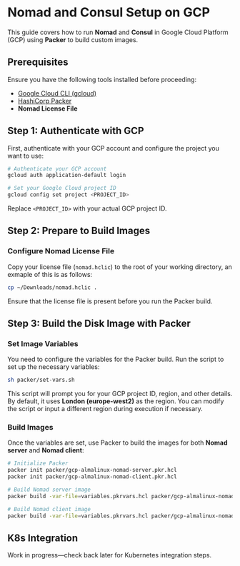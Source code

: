 # Nomad and Consul Setup on GCP

This guide covers how to run **Nomad** and **Consul** in Google Cloud Platform (GCP) using **Packer** to build custom images.

## Prerequisites

Ensure you have the following tools installed before proceeding:

- [Google Cloud CLI (gcloud)](https://cloud.google.com/sdk/docs/install)
- [HashiCorp Packer](https://developer.hashicorp.com/packer/tutorials/docker-get-started/get-started-install-cli)
- **Nomad License File**

## Step 1: Authenticate with GCP

First, authenticate with your GCP account and configure the project you want to use:

```bash
# Authenticate your GCP account
gcloud auth application-default login

# Set your Google Cloud project ID
gcloud config set project <PROJECT_ID>
```

Replace `<PROJECT_ID>` with your actual GCP project ID.

## Step 2: Prepare to Build Images

### Configure Nomad License File

Copy your license file (`nomad.hclic`) to the root of your working directory, an exmaple of this is as follows:

```bash
cp ~/Downloads/nomad.hclic .
```

Ensure that the license file is present before you run the Packer build.

## Step 3: Build the Disk Image with Packer

### Set Image Variables

You need to configure the variables for the Packer build. Run the script to set up the necessary variables:

```bash
sh packer/set-vars.sh
```

This script will prompt you for your GCP project ID, region, and other details. By default, it uses **London (europe-west2)** as the region. You can modify the script or input a different region during execution if necessary.

### Build Images

Once the variables are set, use Packer to build the images for both **Nomad server** and **Nomad client**:

```bash
# Initialize Packer
packer init packer/gcp-almalinux-nomad-server.pkr.hcl
packer init packer/gcp-almalinux-nomad-client.pkr.hcl

# Build Nomad server image
packer build -var-file=variables.pkrvars.hcl packer/gcp-almalinux-nomad-server.pkr.hcl

# Build Nomad client image
packer build -var-file=variables.pkrvars.hcl packer/gcp-almalinux-nomad-client.pkr.hcl
```

## K8s Integration

Work in progress—check back later for Kubernetes integration steps.